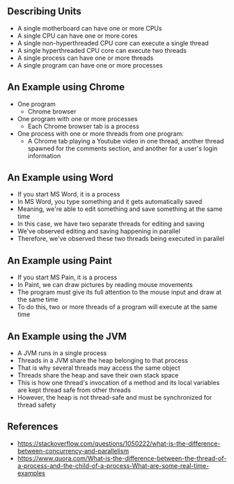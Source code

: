 ## Describing Units
- A single motherboard can have one or more CPUs
- A single CPU can have one or more cores
- A single non-hyperthreaded CPU core can execute a single thread
- A single hyperthreaded CPU core can execute two threads
- A single process can have one or more threads
- A single program can have one or more processes

## An Example using Chrome
- One program
	- Chrome browser
- One program with one or more processes
	- Each Chrome browser tab is a process
- One process with one or more threads from one program:
	- A Chrome tab playing a Youtube video in one thread, another thread spawned for the comments section, and another for a user's login information

## An Example using Word
- If you start MS Word, it is a process
- In MS Word, you type something and it gets automatically saved
- Meaning, we're able to edit something and save something at the same time
- In this case, we have two separate threads for editing and saving
- We've observed editing and saving happening in parallel
- Therefore, we've observed these two threads being executed in parallel

## An Example using Paint
- If you start MS Pain, it is a process
- In Paint, we can draw pictures by reading mouse movements
- The program must give its full attention to the mouse input and draw at the same time
- To do this, two or more threads of a program will execute at the same time

## An Example using the JVM
- A JVM runs in a single process
- Threads in a JVM share the heap belonging to that process
- That is why several threads may access the same object
- Threads share the heap and save their own stack space
- This is how one thread's invocation of a method and its local variables are kept thread safe from other threads
- However, the heap is not thread-safe and must be synchronized for thread safety

## References
- https://stackoverflow.com/questions/1050222/what-is-the-difference-between-concurrency-and-parallelism
- https://www.quora.com/What-is-the-difference-between-the-thread-of-a-process-and-the-child-of-a-process-What-are-some-real-time-examples
